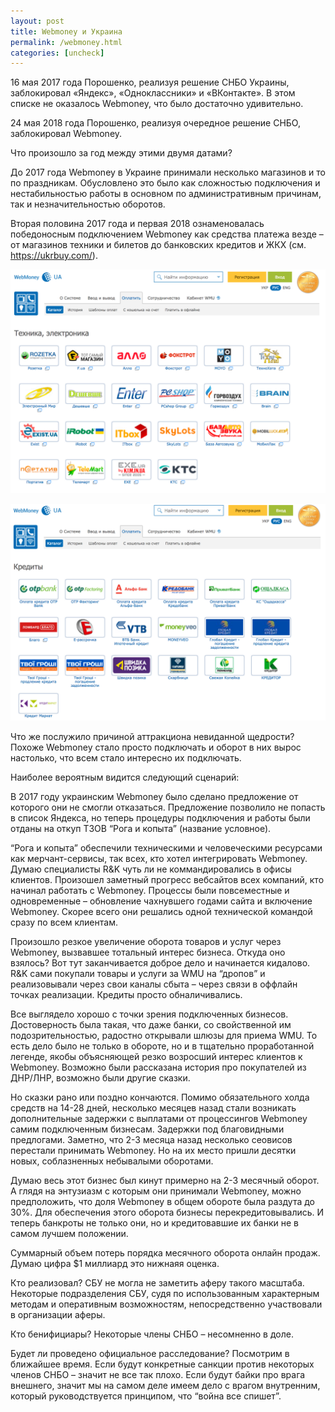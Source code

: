 ```yaml
---
layout: post
title: Webmoney и Украина
permalink: /webmoney.html
categories: [uncheck]
---
```


16 мая 2017 года Порошенко, реализуя решение СНБО Украины, заблокировал «Яндекс», «Одноклассники» и «ВКонтакте». В этом списке не оказалось Webmoney, что было достаточно удивительно.

24 мая 2018 года Порошенко, реализуя очередное решение СНБО, заблокировал Webmoney.

Что произошло за год между этими двумя датами?

До 2017 года Webmoney в Украине принимали несколько магазинов и то по праздникам. Обусловлено это было как сложностью подключения и нестабильностью работы в основном по административным причинам, так и незначительностью оборотов.

Вторая половина 2017 года и первая 2018 ознаменовалась победоносным подключением Webmoney как средства платежа везде – от магазинов техники и билетов до банковских кредитов и ЖКХ (см. https://ukrbuy.com/).

![Webmoney](/images/2018/05/wm_1.png)

![Webmoney](/images/2018/05/wm_2.png)

Что же послужило причиной аттракциона невиданной щедрости? Похоже Webmoney стало просто подключать и оборот в них вырос настолько, что всем стало интересно их подключать.

Наиболее вероятным видится следующий сценарий:

В 2017 году украинским Webmoney было сделано предложение от которого они не смогли отказаться. Предложение позволило не попасть в список Яндекса, но теперь процедуры подключения и работы были отданы на откуп ТЗОВ “Рога и копыта” (название условное).

“Рога и копыта” обеспечили техническими и человеческими ресурсами как мерчант-сервисы, так всех, кто хотел интегрировать Webmoney. Думаю специалисты R&K чуть ли не коммандировались в офисы клиентов. Произошел заметный прогресс вебсайтов всех компаний, кто начинал работать с Webmoney. Процессы были повсеместные и одновременные – обновление чахнувшего годами сайта и включение Webmoney. Скорее всего они решались одной технической командой сразу по всем клиентам.

Произошло резкое увеличение оборота товаров и услуг через Webmoney, вызвавшее  тотальный интерес бизнеса. Откуда оно взялось? Вот тут заканчивается доброе дело и начинается кидалово. R&K сами покупали товары и услуги за WMU на “дропов” и реализовывали через свои каналы сбыта – через связи в оффлайн точках реализации. Кредиты просто обналичивались. 

Все выглядело хорошо с точки зрения подключенных бизнесов. Достоверность была такая, что даже банки, со свойственной им подозрительностью, радостно открывали шлюзы для приема WMU. То есть дело было не только в обороте, но и в тщательно проработанной легенде, якобы объясняющей резко возросший интерес клиентов к Webmoney. Возможно были рассказана история про покупателей из ДНР/ЛНР, возможно были другие сказки.

Но сказки рано или поздно кончаются. Помимо обязательного холда средств на 14-28 дней, несколько месяцев назад стали возникать дополнительные задержки с выплатами от процессингов Webmoney самим подключенным бизнесам. Задержки под благовидными предлогами. Заметно, что 2-3 месяца назад несколько сеовисов перестали принимать Webmoney.  Но на их место пришли десятки новых, соблазненных небывалыми оборотами.

Думаю весь этот бизнес был кинут примерно на 2-3 месячный оборот. А глядя на энтузиазм с которым они принимали Webmoney, можно предположить, что доля Webmoney в общем обороте была раздута до 30%.  Для обеспечения этого оборота бизнесы перекредитовывались. И теперь банкроты не только они, но и кредитовавшие их банки не в самом лучшем положении.

Суммарный объем потерь порядка месячного оборота онлайн продаж. Думаю цифра $1 миллиард это нижнаяя оценка.

Кто реализовал?
СБУ не могла не заметить аферу такого масштаба. Некоторые подразделения СБУ, судя по использованным характерным методам и оперативным возможностям, непосредственно участвовали в организации аферы.

Кто бенифициары?
Некоторые члены СНБО – несомненно в доле.

Будет ли проведено официальное расследование? Посмотрим в ближайшее время. Если будут конкретные санкции против некоторых членов СНБО – значит не все так плохо. Если будут байки про врага внешнего, значит мы на самом деле имеем дело с врагом внутренним, который руководствуется принципом, что “война все спишет”.
